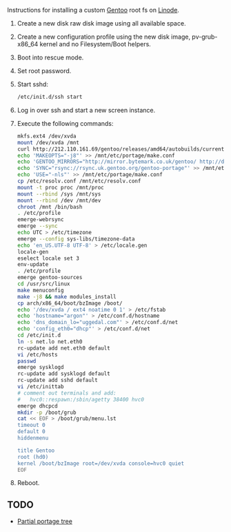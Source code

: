 Instructions for installing a custom [Gentoo][] root fs on
[Linode][].

1. Create a new disk raw disk image using all available space.
2. Create a new configuration profile using the new disk image,
   pv-grub-x86_64 kernel and no Filesystem/Boot helpers.
3. Boot into rescue mode.
4. Set root password.
5. Start sshd:

    ```sh
    /etc/init.d/ssh start
    ```
6. Log in over ssh and start a new screen instance.
7. Execute the following commands:

    ```sh
    mkfs.ext4 /dev/xvda
    mount /dev/xvda /mnt
    curl http://212.110.161.69/gentoo/releases/amd64/autobuilds/current-stage3-amd64-nomultilib/stage3-amd64-nomultilib-20131226.tar.bz2 | tar xjp -C /mnt
    echo 'MAKEOPTS="-j8"' >> /mnt/etc/portage/make.conf
    echo 'GENTOO_MIRRORS="http://mirror.bytemark.co.uk/gentoo/ http://distfiles.gentoo.org http://www.ibiblio.org/pub/Linux/distributions/gentoo"' >> /mnt/etc/portage/make.conf
    echo 'SYNC="rsync://rsync.uk.gentoo.org/gentoo-portage"' >> /mnt/etc/portage/make.conf
    echo 'USE="-nls"' >> /mnt/etc/portage/make.conf
    cp /etc/resolv.conf /mnt/etc/resolv.conf
    mount -t proc proc /mnt/proc
    mount --rbind /sys /mnt/sys
    mount --rbind /dev /mnt/dev
    chroot /mnt /bin/bash
    . /etc/profile
    emerge-webrsync
    emerge --sync
    echo UTC > /etc/timezone
    emerge --config sys-libs/timezone-data
    echo 'en_US.UTF-8 UTF-8' > /etc/locale.gen
    locale-gen
    eselect locale set 3
    env-update
    . /etc/profile
    emerge gentoo-sources
    cd /usr/src/linux
    make menuconfig
    make -j8 && make modules_install
    cp arch/x86_64/boot/bzImage /boot/
    echo '/dev/xvda / ext4 noatime 0 1' > /etc/fstab
    echo 'hostname="argon"' > /etc/conf.d/hostname
    echo 'dns_domain_lo="uggedal.com"' > /etc/conf.d/net
    echo 'config_eth0="dhcp"' > /etc/conf.d/net
    cd /etc/init.d
    ln -s net.lo net.eth0
    rc-update add net.eth0 default
    vi /etc/hosts
    passwd
    emerge sysklogd
    rc-update add sysklogd default
    rc-update add sshd default
    vi /etc/inittab
    # comment out terminals and add:
    #   hvc0::respawn:/sbin/agetty 38400 hvc0
    emerge dhcpcd
    mkdir -p /boot/grub
    cat << EOF > /boot/grub/menu.lst
    timeout 0
    default 0
    hiddenmenu

    title Gentoo
    root (hd0)
    kernel /boot/bzImage root=/dev/xvda console=hvc0 quiet
    EOF
    ```
8. Reboot.

TODO
----

* [Partial portage tree](http://www.gentoo.org/doc/en/handbook/handbook-amd64.xml?part=3&chap=5)

[gentoo]: http://gentoo.org/
[Linode]: https://www.linode.com/
